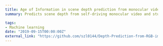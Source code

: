 ```yaml
---
title: Age of Information in scene depth prediction from monocular video
summary: Predicts scene depth from self-driving monocular video and studies the Age of Information in inference with DispNetS model using Python 

tags:
- Machine learning
date: "2019-09-15T00:00:00Z"
external_link: "https://github.com/szl0144/Depth-Prediction-from-RGB-images"
---
```

